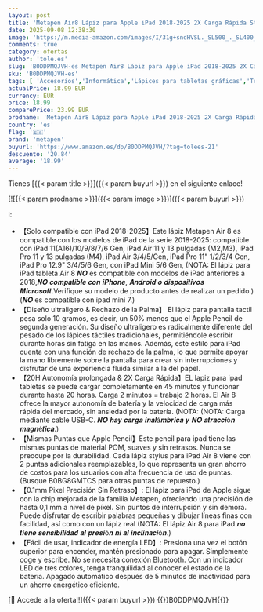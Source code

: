 ```yaml
---
layout: post
title: 'Metapen Air8 Lápiz para Apple iPad 2018-2025 2X Carga Rápida Stylus Pencil Compatible con iPad 6/7/8/9/10/11 A16 Mini 5/6 Air 3/4/5/M2/M3 Pro M4/11/12.9/13" Rechazo de Palma Precisión de Píxel'
date: 2025-09-08 12:38:30
image: 'https://m.media-amazon.com/images/I/31g+sndHVSL._SL500_._SL400_.jpg'
comments: true
category: ofertas
author: 'tole.es'
slug: 'B0DDPMQJVH-es Metapen Air8 Lápiz para Apple iPad 2018-2025 2X Carga...'
sku: 'B0DDPMQJVH-es'
tags: [ 'Accesorios','Informática','Lápices para tabletas gráficas','Teclados, ratones y periféricos de entrada','lápiz','metapen','🇪🇸', ]
actualPrice: 18.99 EUR
currency: EUR
price: 18.99
comparePrice: 23.99 EUR
prodname: 'Metapen Air8 Lápiz para Apple iPad 2018-2025 2X Carga Rápida Stylus Pencil Compatible con iPad 6/7/8/9/10/11 A16 Mini 5/6 Air 3/4/5/M2/M3 Pro M4/11/12.9/13" Rechazo de Palma Precisión de Píxel'
country: 'es'
flag: '🇪🇸'
brand: 'metapen'
buyurl: 'https://www.amazon.es/dp/B0DDPMQJVH/?tag=tolees-21'
descuento: '20.84'
average: '18.99'
---
```


Tienes [{{< param title >}}]({{< param buyurl >}}) en el siguiente enlace!

[![{{< param prodname >}}]({{< param image >}})]({{< param buyurl >}})

ℹ️:

- 【Solo compatible con iPad 2018-2025】Este lápiz Metapen Air 8 es compatible con los modelos de iPad de la serie 2018-2025: compatible con iPad 11(A16)/10/9/8/7/6 Gen, iPad Air 11 y 13 pulgadas (M2,M3), iPad Pro 11 y 13 pulgadas (M4), iPad Air 3/4/5/Gen, iPad Pro 11" 1/2/3/4 Gen, iPad Pro 12.9" 3/4/5/6 Gen, con iPad Mini 5/6 Gen, (NOTA: El lápiz para iPad tableta Air 8 𝑵𝑶 es compatible con modelos de iPad anteriores a 2018,𝑵𝑶 𝒄𝒐𝒎𝒑𝒂𝒕𝒊𝒃𝒍𝒆 𝒄𝒐𝒏 𝒊𝑷𝒉𝒐𝒏𝒆, 𝑨𝒏𝒅𝒓𝒐𝒊𝒅 𝒐 𝒅𝒊𝒔𝒑𝒐𝒔𝒊𝒕𝒊𝒗𝒐𝒔 𝑴𝒊𝒄𝒓𝒐𝒔𝒐𝒇𝒕.Verifique su modelo de producto antes de realizar un pedido.)(𝑵𝑶 es compatible con ipad mini 7.)
- 【Diseño ultraligero & Rechazo de la Palma】 El lápiz para pantalla tactil pesa solo 10 gramos, es decir, un 50% menos que el Apple Pencil de segunda generación. Su diseño ultraligero es radicalmente diferente del pesado de los lápices táctiles tradicionales, permitiéndole escribir durante horas sin fatiga en las manos. Además, este estilo para iPad cuenta con una función de rechazo de la palma, lo que permite apoyar la mano libremente sobre la pantalla para crear sin interrupciones y disfrutar de una experiencia fluida similar a la del papel.
- 【20H Autonomía prolongada & 2X Carga Rápida】EL lapiz para ipad tabletas se puede cargar completamente en 45 minutos y funcionar durante hasta 20 horas. Carga 2 minutos = trabajo 2 horas. El Air 8 ofrece la mayor autonomía de batería y la velocidad de carga más rápida del mercado, sin ansiedad por la batería. (NOTA: (NOTA: Carga mediante cable USB-C. 𝑵𝑶 𝒉𝒂𝒚 𝒄𝒂𝒓𝒈𝒂 𝒊𝒏𝒂𝒍á𝒎𝒃𝒓𝒊𝒄𝒂 𝒚 𝑵𝑶 𝒂𝒕𝒓𝒂𝒄𝒄𝒊ó𝒏 𝒎𝒂𝒈𝒏é𝒕𝒊𝒄𝒂.)
- 【Mismas Puntas que Apple Pencil】Este pencil para ipad tiene las mismas puntas de material POM, suaves y sin retrasos. Nunca se preocupe por la durabilidad. Cada lápiz stylus para iPad Air 8 viene con 2 puntas adicionales reemplazables, lo que representa un gran ahorro de costos para los usuarios con alta frecuencia de uso de puntas.(Busque B0BG8GMTCS para otras puntas de repuesto.)
- 【0.1mm Pixel Precisión Sin Retraso】: El lápiz para iPad de Apple sigue con la chip mejorada de la familia Metapen, ofreciendo una precisión de hasta 0,1 mm a nivel de píxel. Sin puntos de interrupción y sin demora. Puede disfrutar de escribir palabras pequeñas y dibujar líneas finas con facilidad, así como con un lápiz real (NOTA: El lápiz Air 8 para iPad 𝒏𝒐 𝒕𝒊𝒆𝒏𝒆 𝒔𝒆𝒏𝒔𝒊𝒃𝒊𝒍𝒊𝒅𝒂𝒅 𝒂𝒍 𝒑𝒓𝒆𝒔𝒊ó𝒏 𝒏𝒊 𝒂𝒍 𝒊𝒏𝒄𝒍𝒊𝒏𝒂𝒄𝒊ó𝒏.)
- 【Fácil de usar, indicador de energía LED】: Presiona una vez el botón superior para encender, mantén presionado para apagar. Simplemente coge y escribe. No se necesita conexión Bluetooth. Con un indicador LED de tres colores, tenga tranquilidad al conocer el estado de la batería. Apagado automático después de 5 minutos de inactividad para un ahorro energético eficiente.

[🛒 Accede a la oferta!!]({{< param buyurl >}})
{{<world>}}B0DDPMQJVH{{</world>}}
